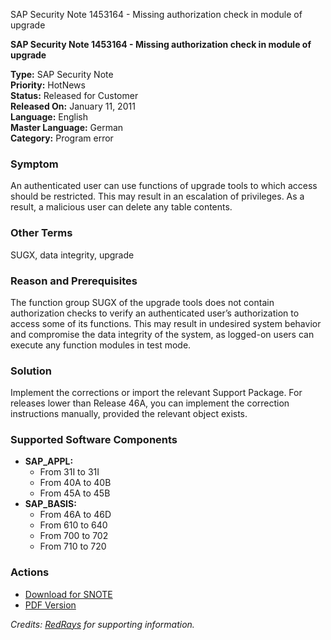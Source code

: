 SAP Security Note 1453164 - Missing authorization check in module of upgrade

**SAP Security Note 1453164 - Missing authorization check in module of upgrade**

**Type:** SAP Security Note  
**Priority:** HotNews  
**Status:** Released for Customer  
**Released On:** January 11, 2011  
**Language:** English  
**Master Language:** German  
**Category:** Program error  

### Symptom
An authenticated user can use functions of upgrade tools to which access should be restricted. This may result in an escalation of privileges. As a result, a malicious user can delete any table contents.

### Other Terms
SUGX, data integrity, upgrade

### Reason and Prerequisites
The function group SUGX of the upgrade tools does not contain authorization checks to verify an authenticated user’s authorization to access some of its functions. This may result in undesired system behavior and compromise the data integrity of the system, as logged-on users can execute any function modules in test mode.

### Solution
Implement the corrections or import the relevant Support Package. For releases lower than Release 46A, you can implement the correction instructions manually, provided the relevant object exists.

### Supported Software Components
- **SAP_APPL:**  
  - From 31I to 31I  
  - From 40A to 40B  
  - From 45A to 45B  
- **SAP_BASIS:**  
  - From 46A to 46D  
  - From 610 to 640  
  - From 700 to 702  
  - From 710 to 720  

### Actions
- [Download for SNOTE](https://notesdownloads.sap.com/note/0040000008572882017)  
- [PDF Version](https://userapps.support.sap.com/sap/support/sfm/notes/print/0001453164?language=en-US&token=B971ABBD1547F51D4D0D1C9046C548E6)

*Credits: [RedRays](https://redrays.io) for supporting information.*